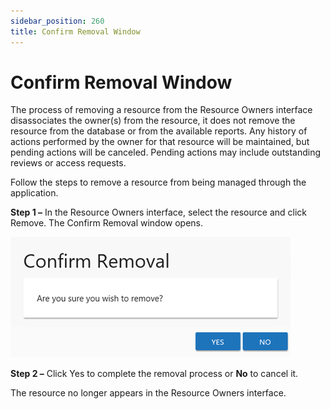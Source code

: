 ```yaml
---
sidebar_position: 260
title: Confirm Removal Window
---
```


# Confirm Removal Window

The process of removing a resource from the Resource Owners interface disassociates the owner(s) from the resource, it does not remove the resource from the database or from the available reports. Any history of actions performed by the owner for that resource will be maintained, but pending actions will be canceled. Pending actions may include outstanding reviews or access requests.

Follow the steps to remove a resource from being managed through the application.

**Step 1 –** In the Resource Owners interface, select the resource and click Remove. The Confirm Removal window opens.

![Confirm Removal window asking are you sure you wish to remove](../../../../../../../static/Content/Resources/Images/Access/General/Window/ConfirmRemoval.png "Confirm Removal window asking are you sure you wish to remove")

**Step 2 –** Click Yes to complete the removal process or **No** to cancel it.

The resource no longer appears in the Resource Owners interface.